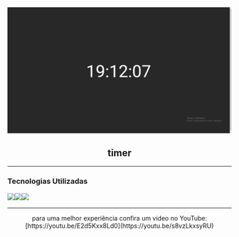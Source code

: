 <img alt="dtmoneyBanner" src="https://github.com/endersonrufino/timer/blob/main/public/assets/background.png" />

<h2 align="center">
  timer
</h2>

---

### Tecnologias Utilizadas

<img src="https://img.shields.io/badge/CSS3-1572B6?style=for-the-badge&logo=css3&logoColor=white"><img src="https://img.shields.io/badge/HTML5-E34F26?style=for-the-badge&logo=html5&logoColor=white"><img src="https://img.shields.io/badge/JavaScript-F7DF1E?style=for-the-badge&logo=javascript&logoColor=black">

---


<p align="center">
para uma melhor experiência confira um video no YouTube: [https://youtu.be/E2d5Kxx8Ld0](https://youtu.be/s8vzLkxsyRU)
</p>
